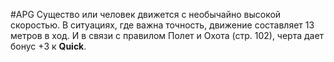 #APG
Существо или человек движется с необычайно высокой скоростью. В ситуациях, где важна точность, движение составляет 13 метров в ход. И в связи с правилом Полет и Охота (стр. 102), черта дает бонус +3 к **Quick**. 
